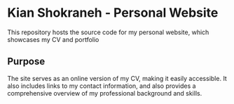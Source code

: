 # Kian Shokraneh - Personal Website

This repository hosts the source code for my personal website, which showcases my CV and portfolio

## Purpose

The site serves as an online version of my CV, making it easily accessible. It also includes links to my contact information, and also provides a comprehensive overview of my professional background and skills.
